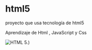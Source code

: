 # html5
proyecto que usa tecnología de html5

Aprendizaje de Html , JavaScript y Css

![HTML 5.](https://upload.wikimedia.org/wikipedia/commons/thumb/6/61/HTML5_logo_and_wordmark.svg/375px-HTML5_logo_and_wordmark.svg.png))
